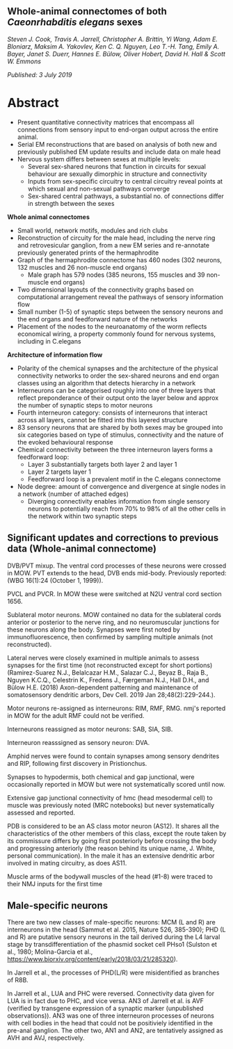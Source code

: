 ## Whole-animal connectomes of both _Caeonrhabditis elegans_ sexes
_Steven J. Cook, Travis A. Jarrell, Christopher A. Brittin, Yi Wang, Adam E. Bloniarz, Maksim A. Yakovlev, Ken C. Q. Nguyen, Leo T.-H. Tang, Emily A. Bayer, Janet S. Duerr, Hannes E. Bülow, Oliver Hobert, David H. Hall & Scott W. Emmons_

_Published: 3 July 2019_

# Abstract
- Present quantitative connectivity matrices that encompass all connections from sensory input to end-organ output across the entire animal.
- Serial EM reconstructions that are based on analysis of both new and previously published EM update results and include data on male head
- Nervous system differs between sexes at multiple levels:
  - Several sex-shared neurons that function in circuits for sexual behaviour are sexually dimorphic in structure and connectivity
  - Inputs from sex-specific circuitry to central circuitry reveal points at which sexual and non-sexual pathways converge
  - Sex-shared central pathways, a substantial no. of connections differ in strength between the sexes

**Whole animal connectomes**
- Small world, network motifs, modules and rich clubs
- Reconstruction of circuity for the male head, including the nerve ring and retrovesicular ganglion, from a new EM series and re-annotate previously generated prints of the hermaphrodite
- Graph of the hermaphrodite connectome has 460 nodes (302 neurons, 132 muscles and 26 non-muscle end organs)
  - Male graph has 579 nodes (385 neurons, 155 muscles and 39 non-muscle end organs)
- Two dimensional layouts of the connectivity graphs based on computational arrangement reveal the pathways of sensory information flow
- Small number (1-5) of synaptic steps between the sensory neurons and the end organs and feedforward nature of the networks
- Placement of the nodes to the neuroanatomy of the worm reflects economical wiring, a property commonly found for nervous systems, including in C.elegans

**Architecture of information flow**
- Polarity of the chemical synapses and the architecture of the physical connectivity networks to order the sex-shared neurons and end organ classes using an algorithm that detects hierarchy in a network
- Interneurons can be categorised roughly into one of three layers that reflect preponderance of their output onto the layer below and approx the number of synaptic steps to motor neurons
- Fourth interneuron category: consists of interneurons that interact across all layers, cannot be fitted into this layered structure
- 83 sensory neurons that are shared by both sexes may be grouped into six categories based on type of stimulus, connectivity and the nature of the evoked behavioural response
- Chemical connectivity between the three interneuron layers forms a feedforward loop:
  - Layer 3 substantially targets both layer 2 and layer 1
  - Layer 2 targets layer 1
  - Feedforward loop is a prevalent motif in the C.elegans connectome
- Node degree: amount of convergence and divergence at single nodes in a network (number of attached edges)
  - Diverging connectivity enables information from single sensory neurons to potentially reach from 70% to 98% of all the other cells in the network within two synaptic steps











## Significant updates and corrections to previous data (Whole-animal connectome)
DVB/PVT mixup.  The ventral cord processes of these neurons were crossed in MOW.  PVT extends to the head, DVB ends mid-body.  Previously reported: (WBG 16(1):24 (October 1, 1999)).

PVCL and PVCR.  In MOW these were switched at N2U ventral cord section 1656.

Sublateral motor neurons.  MOW contained no data for the sublateral cords anterior or posterior to the nerve ring, and no neuromuscular junctions for these neurons along the body. Synapses were first noted by immunofluorescence, then confirmed by sampling multiple animals (not reconstructed).

Lateral nerves were closely examined in multiple animals to assess synapses for the first time (not reconstructed except for short portions) (Ramirez-Suarez N.J., Belalcazar H.M., Salazar C.J., Beyaz B., Raja B., Nguyen K.C.Q., Celestrin K., Fredens J., Færgeman N.J., Hall D.H., and Bülow H.E. (2018) Axon-dependent patterning and maintenance of somatosensory dendritic arbors, Dev Cell. 2019 Jan 28;48(2):229-244.).

Motor neurons re-assigned as interneurons: RIM, RMF, RMG.  nmj's reported in MOW for the adult RMF could not be verified.

Interneurons reassigned as motor neurons: SAB, SIA, SIB.

Interneuron reasssigned as sensory neuron: DVA.

Amphid nerves were found to contain synapses among sensory dendrites and RIP, following first discovery in Pristionchus.

Synapses to hypodermis, both chemical and gap junctional, were occasionally reported in MOW but were not systematically scored until now.

Extensive gap junctional connectivity of hmc (head mesodermal cell) to muscle was previously noted (MRC notebooks) but never systematically assessed and reported.

PDB is considered to be an AS class motor neuron (AS12).  It shares all the characteristics of the other members of this class, except the route taken by its commissure differs by going first posteriorly before crossing the body and progressing anteriorly (the reason behind its unique name, J. White, personal communication).  In the male it has an extensive dendritic arbor involved in mating circuitry, as does AS11. 

Muscle arms of the bodywall muscles of the head (#1-8) were  traced to their NMJ inputs for the first time

## Male-specific neurons
There are two new classes of male-specific neurons: MCM (L and R) are interneurons in the head (Sammut et al. 2015, Nature 526, 385-390); PHD (L and R) are putative sensory neurons in the tail derived during the L4 larval stage by transdifferentiation of the phasmid socket cell PHso1 (Sulston et al., 1980; Molina-Garcia et al., https://www.biorxiv.org/content/early/2018/03/21/285320).

In Jarrell et al., the processes of PHD(L/R) were misidentified as branches of R8B.

In Jarrell et al., LUA and PHC were reversed.  Connectivity data given for LUA is in fact due to PHC, and vice versa.
AN3 of Jarrell et al. is AVF (verified by transgene expression of a synaptic marker (unpublished observations)).  AN3 was one of three interneuron processes of neurons with cell bodies in the head that could not be positiviely identified in the pre-anal ganglion.  The other two, AN1 and AN2, are tentatively assigned as AVH and AVJ, respectively.
